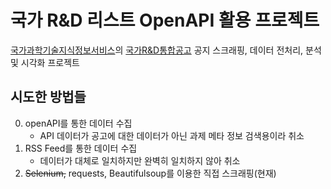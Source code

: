 # 국가 R&D 리스트 OpenAPI 활용 프로젝트

[국가과학기술지식정보서비스](https://www.ntis.go.kr/)의 [국가R&D통합공고](https://www.ntis.go.kr/rndgate/eg/un/ra/mng.do) 공지 스크래핑, 데이터 전처리, 분석 및 시각화 프로젝트  

## 시도한 방법들

0. openAPI를 통한 데이터 수집
    - API 데이터가 공고에 대한 데이터가 아닌 과제 메타 정보 검색용이라 취소
0. RSS Feed를 통한 데이터 수집
    - 데이터가 대체로 일치하지만 완벽히 일치하지 않아 취소
0. ~~Selenium,~~ requests, Beautifulsoup를 이용한 직접 스크래핑(현재)